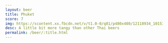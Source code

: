 ```yaml
---
layout: beer
title: Phuket
score: 7
img: https://scontent.xx.fbcdn.net/v/t1.0-0/q81/p480x480/12118934_10153656865338745_4802874236575690852_n.jpg?oh=5b5be2675b1e4592bf47702b64b3c1a6&oe=58768BAB
desc: A little bit more tangy than other Thai beers
permalink: /beer/:title.html
---
```

